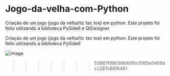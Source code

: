 # Jogo-da-velha-com-Python

Criação de um jogo (jogo da velha/tic tac toe) em python. Este projeto foi feito utilizando a biblioteca PySide6 e QtDesigner.


Criação de um jogo (jogo da velha/tic tac toe) em python. Este projeto foi feito utilizando a biblioteca PySide6


![image](https://github.com/Brun0Henr1que/Jogo-da-velha-com-Python/assets/103320427/7c8f487e-8449-42ea-98ef-e2c69a992672)
>>>>>>> 53667f69039640fbc5185e0469dcc287c66f6461
